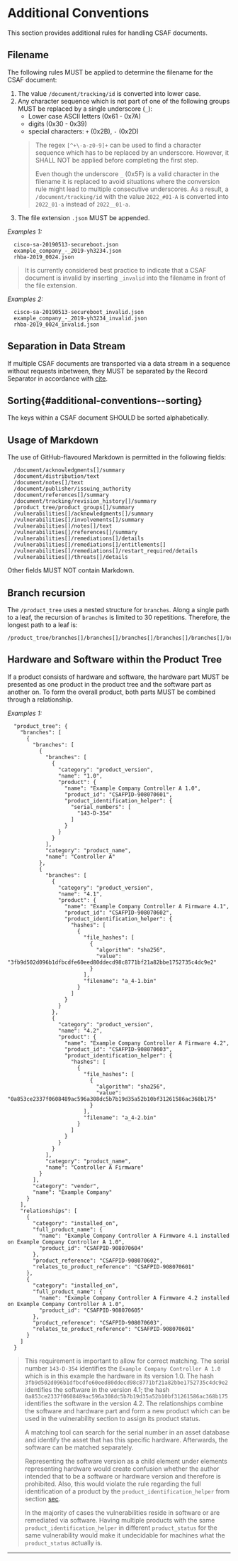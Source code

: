 # Additional Conventions

This section provides additional rules for handling CSAF documents.

## Filename

The following rules MUST be applied to determine the filename for the CSAF document:

1. The value `/document/tracking/id` is converted into lower case.
2. Any character sequence which is not part of one of the following groups MUST be replaced by a single underscore (`_`):
   * Lower case ASCII letters (0x61 - 0x7A)
   * digits (0x30 - 0x39)
   * special characters: `+` (0x2B), `-` (0x2D)
   > The regex `[^+\-a-z0-9]+` can be used to find a character sequence which has to be replaced by an underscore.
   > However, it SHALL NOT be applied before completing the first step.
   >
   > Even though the underscore `_` (0x5F) is a valid character in the filename it is replaced to avoid situations
   > where the conversion rule might lead to multiple consecutive underscores.
   > As a result, a `/document/tracking/id` with the value `2022_#01-A` is converted into `2022_01-a` instead of `2022__01-a`.
3. The file extension `.json` MUST be appended.

*Examples 1:*

```
  cisco-sa-20190513-secureboot.json
  example_company_-_2019-yh3234.json
  rhba-2019_0024.json
```

> It is currently considered best practice to indicate that a CSAF document is invalid by
> inserting `_invalid` into the filename in front of the file extension.

*Examples 2:*

```
  cisco-sa-20190513-secureboot_invalid.json
  example_company_-_2019-yh3234_invalid.json
  rhba-2019_0024_invalid.json
```

## Separation in Data Stream

If multiple CSAF documents are transported via a data stream in a sequence without requests inbetween,
they MUST be separated by the Record Separator in accordance with [cite](#RFC7464).

## Sorting{#additional-conventions--sorting}

The keys within a CSAF document SHOULD be sorted alphabetically.

## Usage of Markdown

The use of GitHub-flavoured Markdown is permitted in the following fields:

```
  /document/acknowledgments[]/summary
  /document/distribution/text
  /document/notes[]/text
  /document/publisher/issuing_authority
  /document/references[]/summary
  /document/tracking/revision_history[]/summary
  /product_tree/product_groups[]/summary
  /vulnerabilities[]/acknowledgments[]/summary
  /vulnerabilities[]/involvements[]/summary
  /vulnerabilities[]/notes[]/text
  /vulnerabilities[]/references[]/summary
  /vulnerabilities[]/remediations[]/details
  /vulnerabilities[]/remediations[]/entitlements[]
  /vulnerabilities[]/remediations[]/restart_required/details
  /vulnerabilities[]/threats[]/details
```

Other fields MUST NOT contain Markdown.

## Branch recursion

The `/product_tree` uses a nested structure for `branches`. Along a single path to a leaf, the recursion of `branches` is limited to 30 repetitions. Therefore, the longest path to a leaf is:

```
/product_tree/branches[]/branches[]/branches[]/branches[]/branches[]/branches[]/branches[]/branches[]/branches[]/branches[]/branches[]/branches[]/branches[]/branches[]/branches[]/branches[]/branches[]/branches[]/branches[]/branches[]/branches[]/branches[]/branches[]/branches[]/branches[]/branches[]/branches[]/branches[]/branches[]/branches[]/product
```

## Hardware and Software within the Product Tree

If a product consists of hardware and software, the hardware part MUST be presented as one product in the product tree and the software part as another on.
To form the overall product, both parts MUST be combined through a relationship.

*Examples 1:*

```
  "product_tree": {
    "branches": [
      {
        "branches": [
          {
            "branches": [
              {
                "category": "product_version",
                "name": "1.0",
                "product": {
                  "name": "Example Company Controller A 1.0",
                  "product_id": "CSAFPID-908070601",
                  "product_identification_helper": {
                    "serial_numbers": [
                      "143-D-354"
                    ]
                  }
                }
              }
            ],
            "category": "product_name",
            "name": "Controller A"
          },
          {
            "branches": [
              {
                "category": "product_version",
                "name": "4.1",
                "product": {
                  "name": "Example Company Controller A Firmware 4.1",
                  "product_id": "CSAFPID-908070602",
                  "product_identification_helper": {
                    "hashes": [
                      {
                        "file_hashes": [
                          {
                            "algorithm": "sha256",
                            "value": "3fb9d502d096b1dfbcdfe60eed80ddecd98c8771bf21a82bbe1752735c4dc9e2"
                          }
                        ],
                        "filename": "a_4-1.bin"
                      }
                    ]
                  }
                }
              },
              {
                "category": "product_version",
                "name": "4.2",
                "product": {
                  "name": "Example Company Controller A Firmware 4.2",
                  "product_id": "CSAFPID-908070603",
                  "product_identification_helper": {
                    "hashes": [
                      {
                        "file_hashes": [
                          {
                            "algorithm": "sha256",
                            "value": "0a853ce2337f0608489ac596a308dc5b7b19d35a52b10bf31261586ac368b175"
                          }
                        ],
                        "filename": "a_4-2.bin"
                      }
                    ]
                  }
                }
              }
            ],
            "category": "product_name",
            "name": "Controller A Firmware"
          }
        ],
        "category": "vendor",
        "name": "Example Company"
      }
    ],
    "relationships": [
      {
        "category": "installed_on",
        "full_product_name": {
          "name": "Example Company Controller A Firmware 4.1 installed on Example Company Controller A 1.0",
          "product_id": "CSAFPID-908070604"
        },
        "product_reference": "CSAFPID-908070602",
        "relates_to_product_reference": "CSAFPID-908070601"
      },
      {
        "category": "installed_on",
        "full_product_name": {
          "name": "Example Company Controller A Firmware 4.2 installed on Example Company Controller A 1.0",
          "product_id": "CSAFPID-908070605"
        },
        "product_reference": "CSAFPID-908070603",
        "relates_to_product_reference": "CSAFPID-908070601"
      }
    ]
  }
```

> This requirement is important to allow for correct matching.
> The serial number `143-D-354` identifies the `Example Company Controller A 1.0` which is in this example the hardware in its version 1.0.
> The hash `3fb9d502d096b1dfbcdfe60eed80ddecd98c8771bf21a82bbe1752735c4dc9e2` identifies the software in the version 4.1;
> the hash `0a853ce2337f0608489ac596a308dc5b7b19d35a52b10bf31261586ac368b175` identifies the software in the version 4.2.
> The relationships combine the software and hardware part and form a new product which can be used in the vulnerability section to
> assign its product status.
>
> A matching tool can search for the serial number in an asset database and identify the asset that has this specific hardware.
> Afterwards, the software can be matched separately.
>
> Representing the software version as a child element under elements representing hardware would create confusion whether the author
> intended that to be a software or hardware version and therefore is prohibited.
> Also, this would violate the rule regarding the full identification of a product by the `product_identification_helper` from section
> [sec](#full-product-name-type-product-identification-helper).
>
> In the majority of cases the vulnerabilities reside in software or are remediated via software.
> Having multiple products with the same `product_identification_helper` in different `product_status` for the same vulnerability
> would make it undecidable for machines what the `product_status` actually is.

-------

